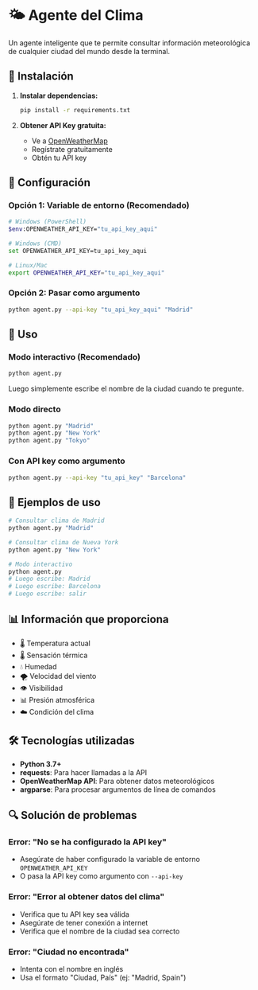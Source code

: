 # 🌤️ Agente del Clima

Un agente inteligente que te permite consultar información meteorológica de cualquier ciudad del mundo desde la terminal.

## 🚀 Instalación

1. **Instalar dependencias:**
   ```bash
   pip install -r requirements.txt
   ```

2. **Obtener API Key gratuita:**
   - Ve a [OpenWeatherMap](https://openweathermap.org/api)
   - Regístrate gratuitamente
   - Obtén tu API key

## 🔧 Configuración

### Opción 1: Variable de entorno (Recomendado)
```bash
# Windows (PowerShell)
$env:OPENWEATHER_API_KEY="tu_api_key_aqui"

# Windows (CMD)
set OPENWEATHER_API_KEY=tu_api_key_aqui

# Linux/Mac
export OPENWEATHER_API_KEY="tu_api_key_aqui"
```

### Opción 2: Pasar como argumento
```bash
python agent.py --api-key "tu_api_key_aqui" "Madrid"
```

## 📖 Uso

### Modo interactivo (Recomendado)
```bash
python agent.py
```
Luego simplemente escribe el nombre de la ciudad cuando te pregunte.

### Modo directo
```bash
python agent.py "Madrid"
python agent.py "New York"
python agent.py "Tokyo"
```

### Con API key como argumento
```bash
python agent.py --api-key "tu_api_key" "Barcelona"
```

## 🎯 Ejemplos de uso

```bash
# Consultar clima de Madrid
python agent.py "Madrid"

# Consultar clima de Nueva York
python agent.py "New York"

# Modo interactivo
python agent.py
# Luego escribe: Madrid
# Luego escribe: Barcelona
# Luego escribe: salir
```

## 📊 Información que proporciona

- 🌡️ Temperatura actual
- 🌡️ Sensación térmica
- 💧 Humedad
- 🌪️ Velocidad del viento
- 👁️ Visibilidad
- 📊 Presión atmosférica
- ☁️ Condición del clima

## 🛠️ Tecnologías utilizadas

- **Python 3.7+**
- **requests**: Para hacer llamadas a la API
- **OpenWeatherMap API**: Para obtener datos meteorológicos
- **argparse**: Para procesar argumentos de línea de comandos

## 🔍 Solución de problemas

### Error: "No se ha configurado la API key"
- Asegúrate de haber configurado la variable de entorno `OPENWEATHER_API_KEY`
- O pasa la API key como argumento con `--api-key`

### Error: "Error al obtener datos del clima"
- Verifica que tu API key sea válida
- Asegúrate de tener conexión a internet
- Verifica que el nombre de la ciudad sea correcto

### Error: "Ciudad no encontrada"
- Intenta con el nombre en inglés
- Usa el formato "Ciudad, País" (ej: "Madrid, Spain")
